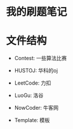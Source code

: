 # 我的刷题笔记

# 文件结构

- Contest: 一些算法比赛
- HUSTOJ: 华科的oj
- LeetCode: 力扣
- LuoGu: 洛谷

- NowCoder: 牛客网
- Template: 模板

